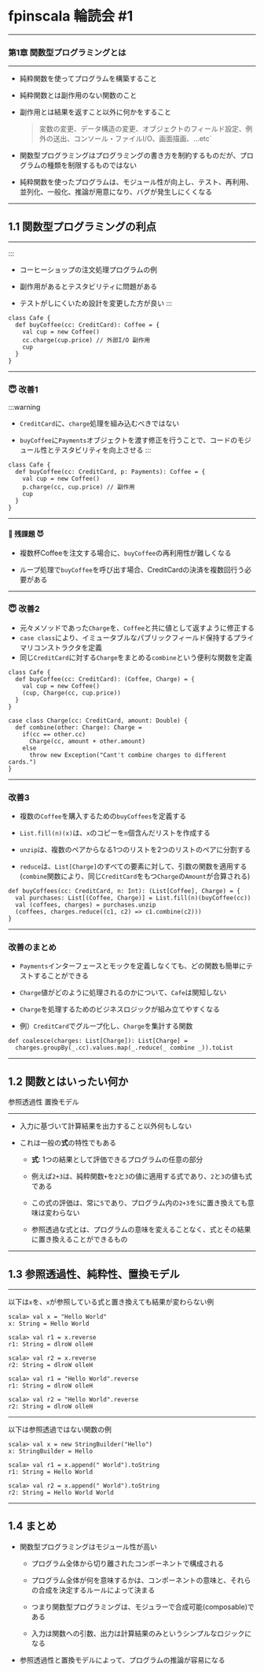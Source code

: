 # fpinscala 輪読会 #1
---

### 第1章 関数型プログラミングとは

---

- 純粋関数を使ってプログラムを構築すること
- 純粋関数とは副作用のない関数のこと
- 副作用とは結果を返すこと以外に何かをすること
  > 変数の変更、データ構造の変更、オブジェクトのフィールド設定、例外の送出、コンソール・ファイルI/O、画面描画、...etc`

- 関数型プログラミングはプログラミングの書き方を制約するものだが、プログラムの種類を制限するものではない
- 純粋関数を使ったプログラムは、モジュール性が向上し、テスト、再利用、並列化、一般化、推論が用意になり、バグが発生しにくくなる

---

## 1.1 関数型プログラミングの利点

---

:::
- コーヒーショップの注文処理プログラムの例

- 副作用があるとテスタビリティに問題がある

- テストがしにくいため設計を変更した方が良い
:::
```scala=
class Cafe {
  def buyCoffee(cc: CreditCard): Coffee = {
    val cup = new Coffee()
    cc.charge(cup.price) // 外部I/O 副作用
    cup
  }
}
```

---

### :innocent: 改善1

:::warning
- `CreditCard`に、`charge`処理を組み込むべきではない

- `buyCoffee`に`Payments`オブジェクトを渡す修正を行うことで、コードのモジュール性とテスタビリティを向上させる
:::
```scala=
class Cafe {
  def buyCoffee(cc: CreditCard, p: Payments): Coffee = {
    val cup = new Coffee()
    p.charge(cc, cup.price) // 副作用
    cup
  }
}
```

---

#### :imp: 残課題 :smiling_imp: 
- 複数杯Coffeeを注文する場合に、`buyCoffee`の再利用性が難しくなる

- ループ処理で`buyCoffee`を呼び出す場合、CreditCardの決済を複数回行う必要がある

---

### :innocent: 改善2

- 元々メソッドであった`Charge`を、`Coffee`と共に値として返すように修正する
- `case class`により、イミュータブルなパブリックフィールド保持するプライマリコンストラクタを定義
- 同じ`CreditCard`に対する`Charge`をまとめる`combine`という便利な関数を定義

```scala=
class Cafe {
  def buyCoffee(cc: CreditCard): (Coffee, Charge) = {
    val cup = new Coffee()
    (cup, Charge(cc, cup.price))
  }
}
```

```scala=
case class Charge(cc: CreditCard, amount: Double) {
  def combine(other: Charge): Charge =
    if(cc == other.cc)
      Charge(cc, amount + other.amount)
    else
      throw new Exception("Cant't combine charges to different cards.")
}
```

---

### 改善3

- 複数の`Coffee`を購入するための`buyCoffees`を定義する

- `List.fill(n)(x)`は、`x`のコピーを`n`個含んだリストを作成する

- `unzip`は、複数のペアからなる1つのリストを2つのリストのペアに分割する

- `reduce`は、`List[Charge]`のすべての要素に対して、引数の関数を適用する
  (`combine`関数により、同じ`CreditCard`をもつ`Charge`の`Amount`が合算される)

```scala=
def buyCoffees(cc: CreditCard, n: Int): (List[Coffee], Charge) = {
  val purchases: List[(Coffee, Charge)] = List.fill(n)(buyCoffee(cc))
  val (coffees, charges) = purchases.unzip
  (coffees, charges.reduce((c1, c2) => c1.combine(c2)))
}
```

---

### 改善のまとめ

- `Payments`インターフェースとモックを定義しなくても、どの関数も簡単にテストすることができる

- `Charge`値がどのように処理されるのかについて、`Cafe`は関知しない

- `Charge`を処理するためのビジネスロジックが組み立てやすくなる

- 例）`CreditCard`でグループ化し、`Charge`を集計する関数

```scala=
def coalesce(charges: List[Charge]): List[Charge] =
  charges.groupBy(_.cc).values.map(_.reduce(_ combine _)).toList
```

---


## 1.2 関数とはいったい何か
参照透過性
置換モデル

---


- 入力に基づいて計算結果を出力すること以外何もしない

- これは一般の**式**の特性でもある
  - **式**: 1つの結果として評価できるプログラムの任意の部分

  - 例えば`2+3`は、純粋関数`+`を`2`と`3`の値に適用する式であり、`2`と`3`の値も式である

  - この式の評価は、常に`5`であり、プログラム内の`2+3`を`5`に置き換えても意味は変わらない

  - 参照透過な式とは、プログラムの意味を変えることなく、式とその結果に置き換えることができるもの


---

## 1.3 参照透過性、純粋性、置換モデル

---


以下は`x`を、`x`が参照している式と置き換えても結果が変わらない例

```scala=
scala> val x = "Hello World"
x: String = Hello World

scala> val r1 = x.reverse
r1: String = dlroW olleH

scala> val r2 = x.reverse
r2: String = dlroW olleH
```
```scala=
scala> val r1 = "Hello World".reverse
r1: String = dlroW olleH

scala> val r2 = "Hello World".reverse
r2: String = dlroW olleH
```

---
以下は参照透過ではない関数の例

```scala=
scala> val x = new StringBuilder("Hello")
x: StringBuilder = Hello

scala> val r1 = x.append(" World").toString
r1: String = Hello World

scala> val r2 = x.append(" World").toString
r2: String = Hello World World
```

---

## 1.4 まとめ

- 関数型プログラミングはモジュール性が高い

  - プログラム全体から切り離されたコンポーネントで構成される

  - プログラム全体が何を意味するかは、コンポーネントの意味と、それらの合成を決定するルールによって決まる
  - つまり関数型プログラミングは、モジュラーで合成可能(composable)である
  - 入力は関数への引数、出力は計算結果のみというシンプルなロジックになる

- 参照透過性と置換モデルによって、プログラムの推論が容易になる
